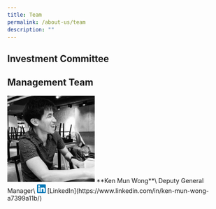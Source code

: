 ```yaml
---
title: Team
permalink: /about-us/team
description: ""
---
```

<h2><strong>Investment Committee</strong></h2>

<h2><strong>Management Team</strong></h2>

<img src="/images/ken-mun-wong.jpeg" style="width: 200px; margin-left: 0">
**Ken Mun Wong**\
Deputy General Manager\
<img src="/images/linkedin.png" style="width: 20px;margin-left: 0; display: inline"> [LinkedIn](https://www.linkedin.com/in/ken-mun-wong-a7399a11b/)